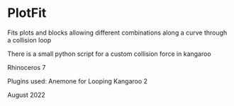 # PlotFit
Fits plots and blocks allowing different combinations along a curve through a collision loop 

There is a small python script for a custom collision force in kangaroo
 
Rhinoceros 7

Plugins used:
Anemone for Looping
Kangaroo 2

August 2022


